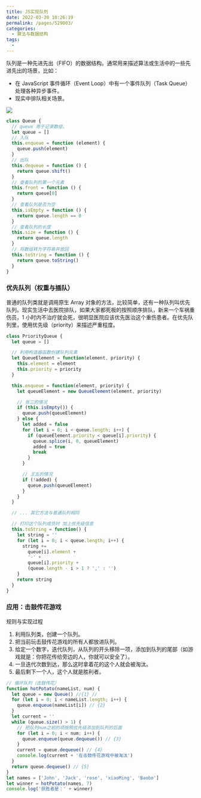 ```yaml
---
title: JS实现队列
date: 2022-03-30 10:26:19
permalink: /pages/529003/
categories:
  - 算法与数据结构
tags:
  - 
---
```

队列是一种先进先出（FIFO）的数据结构。通常用来描述算法或生活中的一些先进先出的场景，比如：

- 在 JavaScript 事件循环（Event Loop）中有一个事件队列（Task Queue）处理各种异步事件。
- 现实中排队相关场景。

![](https://qiniu.espe.work/blog/20220330105120.png)

```js
class Queue {
  // queue 用于记录数组，
  let queue = []
  // 入队
  this.enqueue = function (element) {
    queue.push(element)
  }
  // 出队
  this.dequeue = function () {
    return queue.shift()
  }
  // 查看队列的第一个元素
  this.front = function () {
    return queue[0]
  }
  // 查看队列是否为空
  this.isEmpty = function () {
    return queue.length == 0
  }
  // 查看队列的长度
  this.size = function () {
    return queue.length
  }
  // 将数组转为字符串并放回
  this.toString = function () {
    return queue.toString()
  }
}

```

### 优先队列（权重与插队）

普通的队列类就是调用原生 Array 对象的方法，比较简单，还有一种队列叫优先队列。现实生活中去医院排队，如果大家都死板的按照顺序排队，新来一个车祸重伤员，1 小时内不治疗就会死，很明显医院应该优先医治这个重伤患者。在优先队列里，使用优先级（priority）来描述严重程度。

```js
class PriorityQueue {
  let queue = []

  // 利用构造器函数创建队列元素
  let QueueElement = function(element, priority) {
    this.element = element
    this.priority = priority
  }

  this.enqueue = function(element, priority) {
    let queueElement = new QueueElement(element, priority)

    // 张三的情况
    if (this.isEmpty()) {
      queue.push(queueElement)
    } else {
      let added = false
      for (let i = 0; i < queue.length; i++) {
        if (queueElement.priority < queue[i].priority) {
          queue.splice(i, 0, queueElement)
          added = true
          break
        }
      }

      // 王五的情况
      if (!added) {
        queue.push(queueElement)
      }
    }
  }

  // ... 其它方法与普通队列相同

  // 打印这个队列成员时 加上优先级信息
  this.toString = function() {
    let string = ''
    for (let i = 0; i < queue.length; i++) {
      string +=
        queue[i].element +
        '-' +
        queue[i].priority +
        (queue.length - i > 1 ? ',' : '')
    }
    return string
  }
}
```

### 应用：击鼓传花游戏

规则与实现过程

1. 利用队列类，创建一个队列。
2. 把当前玩击鼓传花游戏的所有人都放进队列。
3. 给定一个数字，迭代队列，从队列的开头移除一项，添加到队列的尾部（如游戏就是：你把花传给旁边的人，你就可以安全了）。
4. 一旦迭代次数到达，那么这时拿着花的这个人就会被淘汰。
5. 最后剩下一个人，这个人就是胜利者。

```js
// 循环队列（击鼓传花）
function hotPotato(nameList, num) {
  let queue = new Queue() //{1} //
  for (let i = 0; i < nameList.length; i++) {
    queue.enqueue(nameList[i]) // {2}
  }
  let current = ''
  while (queue.size() > 1) {
    // 把队列num之前的项按照优先级添加到队列的后面
    for (let i = 0; i < num; i++) {
      queue.enqueue(queue.dequeue()) // {3}
    }
    current = queue.dequeue() // {4}
    console.log(current + '在击鼓传花游戏中被淘汰')
  }
  return queue.dequeue() // {5}
}
let names = ['John', 'Jack', 'rose', 'xiaoMing', 'Baobo']
let winner = hotPotato(names, 7)
console.log('获胜者是：' + winner)
```
